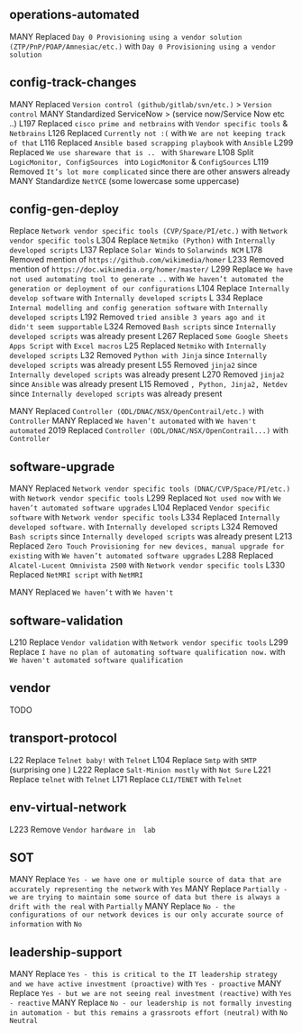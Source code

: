 

## operations-automated

MANY Replaced `Day 0 Provisioning using a vendor solution (ZTP/PnP/POAP/Amnesiac/etc.)` with `Day 0 Provisioning using a vendor solution`

## config-track-changes

MANY  Replaced `Version control (github/gitlab/svn/etc.)` > `Version control`
MANY  Standardized ServiceNow > (service now/Service Now etc ..)
L197  Replaced `cisco prime and netbrains` with `Vendor specific tools` & `Netbrains`
L126  Replaced `Currently not :(` with `We are not keeping track of that` 
L116 Replaced `Ansible based scrapping playbook` with `Ansible`
L299 Replaced `We use shareware that is .. ` with `Shareware`
L108 Split `LogicMonitor, ConfigSources	` into `LogicMonitor` & `ConfigSources`
L119 Removed `It’s lot more complicated` since there are other answers already
MANY Standardize `NetYCE` (some lowercase some uppercase)


## config-gen-deploy

Replace `Network vendor specific tools (CVP/Space/PI/etc.)` with `Network vendor specific tools`
L304 Replace `Netmiko (Python)` with `Internally developed scripts`
L137 Replace  `Solar Winds` to `Solarwinds NCM`
L178 Removed mention of `https://github.com/wikimedia/homer`
L233 Removed mention of `https://doc.wikimedia.org/homer/master/`
L299 Replace `We have not used automating tool to generate ..` with `We haven’t automated the generation or deployment of our configurations`
L104 Replace `Internally develop software` with `Internally developed scripts`
L 334 Replace `Internal modelling and config generation software` with `Internally developed scripts`
L192 Removed `tried ansible 3 years ago and it didn't seem supportable`
L324 Removed `Bash scripts` since `Internally developed scripts` was already present
L267 Replaced `Some Google Sheets Apps Script` with `Excel macros` 
L25 Replaced `Netmiko` with `Internally developed scripts`
L32 Removed `Python with Jinja` since  `Internally developed scripts` was already present
L55 Removed `jinja2` since `Internally developed scripts` was already present
L270 Removed `jinja2` since `Ansible` was already present
L15 Removed `, Python, Jinja2, Netdev` since `Internally developed scripts` was already present

MANY Replaced `Controller (ODL/DNAC/NSX/OpenContrail/etc.)` with `Controller`
MANY Replaced `We haven’t automated` with  `We haven't automated`
2019 Replaced `Controller (ODL/DNAC/NSX/OpenContrail...)` with `Controller`

## software-upgrade

MANY Replaced `Network vendor specific tools (DNAC/CVP/Space/PI/etc.)` with `Network vendor specific tools`
L299 Replaced `Not used now` with `We haven’t automated software upgrades`
L104 Replaced `Vendor specific software` with `Network vendor specific tools`
L334 Replaced `Internally developed software.` with `Internally developed scripts` 
L324 Removed `Bash scripts` since `Internally developed scripts` was already present
L213 Replaced `Zero Touch Provisioning for new devices, manual upgrade for existing` with `We haven’t automated software upgrades`
L288 Replaced `Alcatel-Lucent Omnivista 2500` with `Network vendor specific tools`
L330 Replaced `NetMRI script` with `NetMRI`

MANY Replaced `We haven’t` with `We haven't`


## software-validation

L210 Replace `Vendor validation` with `Network vendor specific tools`
L299 Replace `I have no plan of automating software qualification now.` with `We haven't automated software qualification`


## vendor 

TODO

## transport-protocol

L22 Replace `Telnet baby!` with `Telnet`
L104 Replace `Smtp` with `SMTP` (surprising one )
L222 Replace `Salt-Minion mostly` with `Not Sure`
L221 Replace `telnet` with `Telnet`
L171 Replace `CLI/TENET` with `Telnet` 


##  env-virtual-network
L223 Remove `Vendor hardware in  lab` 

## SOT 

MANY Replace `Yes - we have one or multiple source of data that are accurately representing the network` with `Yes`
MANY Replace `Partially - we are trying to maintain some source of data but there is always a drift with the real` with `Partially`
MANY Replace `No - the configurations of our network devices is our only accurate source of information` with `No`

## leadership-support

MANY Replace `Yes - this is critical to the IT leadership strategy and we have active investment (proactive)` with `Yes - proactive`
MANY Replace `Yes - but we are not seeing real investment (reactive)` with `Yes - reactive`
MANY Replace `No - our leadership is not formally investing in automation - but this remains a grassroots effort (neutral)` with `No Neutral`